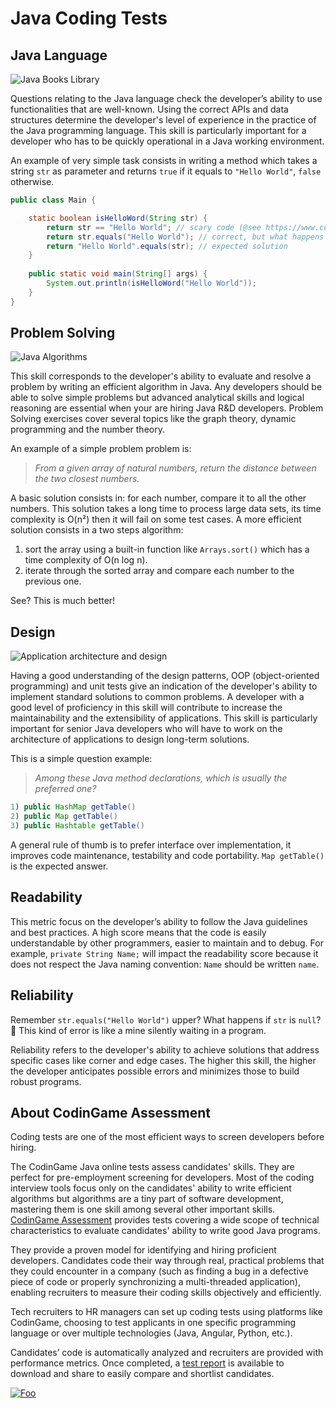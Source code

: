 
# Java Coding Tests

## Java Language

![Java Books Library](https://iili.io/Hpk7I.jpg)

Questions relating to the Java language check the developer’s ability to use functionalities that are well-known. Using the correct APIs and data structures determine the developer's level of experience in the practice of the Java programming language. This skill is particularly important for a developer who has to be quickly operational in a Java working environment.

An example of very simple task consists in writing a method which takes a string `str` as parameter and returns `true` if it equals to `"Hello World"`, `false` otherwise.

```java runnable
public class Main {

    static boolean isHelloWord(String str) { 
        return str == "Hello World"; // scary code (@see https://www.codingame.com/playgrounds/1097/the-most-common-java-pitfalls)
        return str.equals("Hello World"); // correct, but what happens if str is null?
        return "Hello World".equals(str); // expected solution
    }
    
    public static void main(String[] args) {
        System.out.println(isHelloWord("Hello World"));
    }
}
```

## Problem Solving

![Java Algorithms](https://www.geeksforgeeks.org/wp-content/uploads/Competitive-Programming-1.jpg)

This skill corresponds to the developer's ability to evaluate and resolve a problem by writing an efficient algorithm in Java. Any developers should be able to solve simple problems but advanced analytical skills and logical reasoning are essential when your are hiring Java R&D developers. Problem Solving exercises cover several topics like the graph theory, dynamic programming and the number theory.

An example of a simple problem problem is: 
> *From a given array of natural numbers, return the distance between the two closest numbers.*

A basic solution consists in: for each number, compare it to all the other numbers. This solution takes a long time to process large data sets, its time complexity is O(n²) then it will fail on some test cases. A more efficient solution consists in a two steps algorithm: 

 1. sort the array using a built-in function like `Arrays.sort()` which has a time complexity of O(n log n).
 2. iterate through the sorted array and compare each number to the previous one.

See? This is much better!

## Design

![Application architecture and design](https://www.timeshighereducation.com/sites/default/files/styles/the_breaking_news_image_style/public/why-study-architecture_0.jpg)

Having a good understanding of the design patterns, OOP (object-oriented programming) and unit tests give an indication of the developer's ability to implement standard solutions to common problems. A developer with a good level of proficiency in this skill will contribute to increase the maintainability and the extensibility of applications. This skill is particularly important for senior Java developers who will have to work on the architecture of applications to design long-term solutions.

This is a simple question example:
> *Among these Java method declarations, which is usually the preferred one?*
```java
1) public HashMap getTable()
2) public Map getTable()
3) public Hashtable getTable()
```
A general rule of thumb is to prefer interface over implementation, it improves code maintenance, testability and code portability. `Map getTable()` is the expected answer.

## Readability
This metric focus on the developer’s ability to follow the Java guidelines and best practices. A high score means that the code is easily understandable by other programmers, easier to maintain and to debug. For example, `private String Name;` will impact the readability score because it does not respect the Java naming convention: `Name` should be written `name`.

## Reliability
Remember `str.equals("Hello World")` upper? What happens if `str` is `null`? 🧐 This kind of error is like a mine silently waiting in a program.

Reliability refers to the developer's ability to achieve solutions that address specific cases like corner and edge cases. The higher this skill, the higher the developer anticipates possible errors and minimizes those to build robust programs.

## About CodinGame Assessment

Coding tests are one of the most efficient ways to screen developers before hiring.

The CodinGame Java online tests assess candidates' skills. They are perfect for pre-employment screening for developers. Most of the coding interview tools focus only on the candidates' ability to write efficient algorithms but algorithms are a tiny part of software development, mastering them is one skill among several other important skills. [CodinGame Assessment](https://www.codingame.com/work/solutions/coding-skill-assessment/) provides tests covering a wide scope of technical characteristics to evaluate candidates' ability to write good Java programs.

They provide a proven model for identifying and hiring proficient developers. Candidates code their way through real, practical problems that they could encounter in a company (such as finding a bug in a defective piece of code or properly synchronizing a multi-threaded application), enabling recruiters to measure their coding skills objectively and efficiently.

Tech recruiters to HR managers can set up coding tests using platforms like CodinGame, choosing to test applicants in one specific programming language or over multiple technologies (Java, Angular, Python, etc.).

Candidates’ code is automatically analyzed and recruiters are provided with performance metrics. Once completed, a [test report](https://www.codingame.com/work/candidates-demo/74) is available to download and share to easily compare and shortlist candidates.

[![Foo](https://iili.io/HT9Wv.png)](https://www.codingame.com/work/solutions/coding-skill-assessment/)
